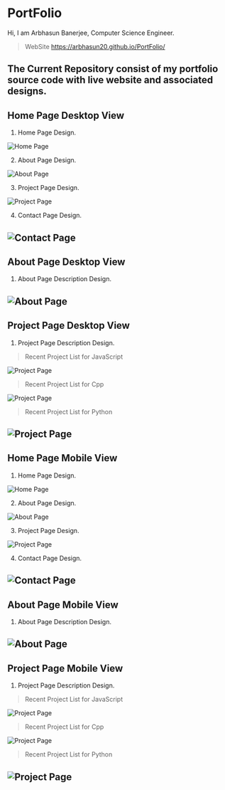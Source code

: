 # PortFolio

Hi, I am Arbhasun Banerjee, Computer Science Engineer.

> WebSite https://arbhasun20.github.io/PortFolio/

The Current Repository consist of my portfolio source code with live website and associated designs.
---
## Home Page Desktop View

1. Home Page Design.

![Home Page](./assets/designs/Home%20Page%20–%201.png)

2. About Page Design.

![About Page](./assets/designs/About%20Landing.png)

3. Project Page Design.
 
![Project Page](./assets/designs/Project%20Landing.png)

4. Contact Page Design.

![Contact Page](./assets/designs/Contact-Landing.png)
---

## About Page Desktop View

1. About Page Description Design.

![About Page](./assets/designs/About-Description.png)
---

## Project Page Desktop View

1. Project Page Description Design.

> Recent Project List for JavaScript

![Project Page](./assets/designs/Recent-Describe-%20JavaScript.png)

> Recent Project List for Cpp

![Project Page](./assets/designs/Recent-Describe%20–%20Cpp.png)

> Recent Project List for Python

![Project Page](./assets/designs/Recent-Describe%20–%20Python.png)
---

## Home Page Mobile View

1. Home Page Design.
   
![Home Page](./assets/designs/Home-mobile.png)

2. About Page Design.

![About Page](./assets/designs/About-mobile.png)

3. Project Page Design.
 
![Project Page](./assets/designs/Recent-mobile%20–%202.png)

4. Contact Page Design.

![Contact Page](./assets/designs/Contact-mobile.png)
---

## About Page Mobile View

1. About Page Description Design.

![About Page](./assets/designs/About-mobile-Expand%20–%201.png)
---

## Project Page Mobile View

1. Project Page Description Design.

> Recent Project List for JavaScript

![Project Page](./assets/designs/Recent-mobile%20–%203.png)

> Recent Project List for Cpp

![Project Page](./assets/designs/Recent-mobile%20–%205.png)

> Recent Project List for Python

![Project Page](./assets/designs/Recent-mobile%20–%204.png)
---